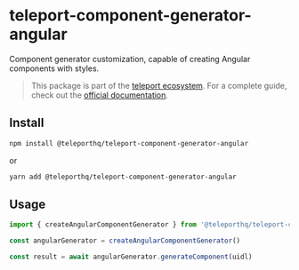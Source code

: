 # teleport-component-generator-angular

Component generator customization, capable of creating Angular components with styles.

> This package is part of the [teleport ecosystem](https://github.com/teleporthq/teleport-code-generators). For a complete guide, check out the [official documentation](https://docs.teleporthq.io/).

## Install
```bash
npm install @teleporthq/teleport-component-generator-angular
```
or
```bash
yarn add @teleporthq/teleport-component-generator-angular
```

## Usage
```javascript
import { createAngularComponentGenerator } from '@teleporthq/teleport-component-generator-angular'

const angularGenerator = createAngularComponentGenerator()

const result = await angularGenerator.generateComponent(uidl)
```
